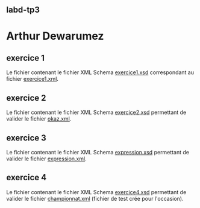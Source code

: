 labd-tp3
--------

Arthur Dewarumez
================

exercice 1
----------
Le fichier contenant le fichier XML Schema [exercice1.xsd](https://github.com/arctarus44/labd-tp3/blob/master/exercice1.xsd) correspondant
au fichier [exercice1.xml](https://github.com/arctarus44/labd-tp3/blob/master/exercice1.xml).

exercice 2
----------
Le fichier contenant le fichier XML Schema [exercice2.xsd](https://github.com/arctarus44/labd-tp3/blob/master/exercice2.xsd)
permettant de valider le fichier [okaz.xml](https://github.com/arctarus44/labd-tp3/blob/master/okaz.xml).

exercice 3
----------
Le fichier contenant le fichier XML Schema [expression.xsd](https://github.com/arctarus44/labd-tp3/blob/master/expression.xsd)
permettant de valider le fichier [expression.xml](https://github.com/arctarus44/labd-tp3/blob/master/expression.xml).

exercice 4
----------
Le fichier contenant le fichier XML Schema [exercice4.xsd](https://github.com/arctarus44/labd-tp3/blob/master/exercice4.xsd)
permettant de valider le fichier  [championnat.xml](https://github.com/arctarus44/labd-tp3/blob/master/championnat.xml) (fichier de test crée pour l'occasion).
